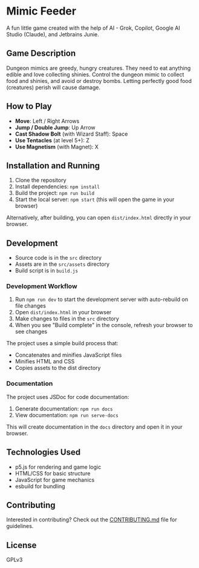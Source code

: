 # Mimic Feeder

A fun little game created with the help of AI - Grok, Copilot, Google AI Studio (Claude), and Jetbrains Junie.

## Game Description
Dungeon mimics are greedy, hungry creatures. They need to eat anything edible and love collecting shinies. Control the dungeon mimic to collect food and shinies, and avoid or destroy bombs. Letting perfectly good food (creatures) perish will cause damage.

## How to Play
- **Move**: Left / Right Arrows
- **Jump / Double Jump**: Up Arrow
- **Cast Shadow Bolt** (with Wizard Staff): Space
- **Use Tentacles** (at level 5+): Z
- **Use Magnetism** (with Magnet): X

## Installation and Running
1. Clone the repository
2. Install dependencies: `npm install`
3. Build the project: `npm run build`
4. Start the local server: `npm start` (this will open the game in your browser)

Alternatively, after building, you can open `dist/index.html` directly in your browser.

## Development
- Source code is in the `src` directory
- Assets are in the `src/assets` directory
- Build script is in `build.js`

### Development Workflow
1. Run `npm run dev` to start the development server with auto-rebuild on file changes
2. Open `dist/index.html` in your browser
3. Make changes to files in the `src` directory
4. When you see "Build complete" in the console, refresh your browser to see changes

The project uses a simple build process that:
- Concatenates and minifies JavaScript files
- Minifies HTML and CSS
- Copies assets to the dist directory

### Documentation
The project uses JSDoc for code documentation:

1. Generate documentation: `npm run docs`
2. View documentation: `npm run serve-docs`

This will create documentation in the `docs` directory and open it in your browser.

## Technologies Used
- p5.js for rendering and game logic
- HTML/CSS for basic structure
- JavaScript for game mechanics
- esbuild for bundling

## Contributing
Interested in contributing? Check out the [CONTRIBUTING.md](CONTRIBUTING.md) file for guidelines.

## License
GPLv3
